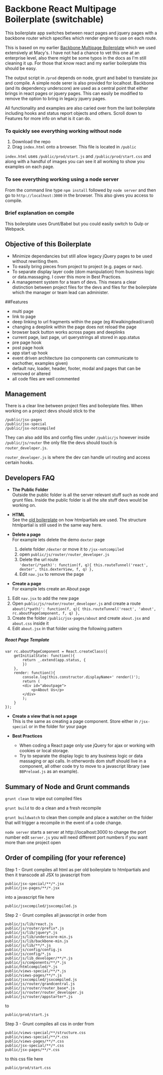 # Backbone React Multipage Boilerplate (switchable)

This boilerplate app switches between react pages and jquery pages with a backbone router which specifies which render engine to use on each route.

This is based on my earlier [Backbone Multipage Boilerplate](https://github.com/PrimeLens/backbone-multipage-boilerplate) which we used extensively at Macy's. I have not had a chance to vet this one at an enterprise level, also there might be some typos in the docs as I'm still cleaning it up. For those that know react and my earlier boilerplate this should be easy.

The output script in `/prod` depends on node, grunt and babel to translate jsx and compile. A simple node serer is also provided for localhost. Backbone (and its dependency underscore) are used as a central point that either brings in react pages or jquery pages. This can easily be modified to remove the option to bring in legacy jquery pages.

All functionality and examples are also caried over from the last boilerplate including hooks and status report objects and others. Scroll down to Features for more info on what is it can do.

### To quickly see everything working without node
1. Download the repo
2. Drag `index.html` onto a browser. This file is located in `/public` 

`index.html` uses `/public/prod/start.js` and `/public/prod/start.css` and along with a handful of images you can see it all working to show you examples on each page.

### To see everything working using a node server
From the command line type `npm install` followed by `node server` and then go to `http://localhost:3000` in the browser. This also gives you access to compile.

### Brief explanation on compile

This boilerplate uses Grunt/Babel but you could easily switch to Gulp or Webpack.

## Objective of this Boilerplate

* Minimize dependancies but still allow legacy jQuery pages to be used without rewriting them.
* To easily bring pieces from project to project (e.g. pages or nav).
* To separate display layer code (dom manipulation) from business logic or data.massaging. I cover this more in Best Practices.
* A management system for a team of devs. This means a clear distinction between project files for the devs and files for the boilerplate which the manager or team lead can administer.


##Features
* multi page
* link to page
* deep linking to url fragments within the page (eg #/walkingdead/carol)
* changing a deeplink within the page does not reload the page
* browser back button works across pages and deeplinks
* current page, last page, url querystrings all stored in app.status 
* pre page hook
* post page hook
* app start up hook
* event driven architecture (so components can communicate to eachother, examples given)
* default nav, loader, header, footer, modal and pages that can be removed or altered
* all code files are well commented

## Management
There is a clear line between project files and boilerplate files. When working on a project devs should stick to the 

    /public/jsx-pages
    /public/jsx-special
    /public/jsx-notcompiled

They can also add libs and config files under `/public/js` however inside `/public/js/router` the only file the devs should touch is `router_developer.js`.

`router_developer.js` is where the dev can handle url routing and access certain hooks.

## Developers FAQ
* **The Public Folder**<br>Outside the public folder is all the server relevant stuff such as node and grunt files. Inside the public folder is all the site stuff devs would be working on.

* **HTML**<br>See the [old boilerplate](https://github.com/PrimeLens/backbone-multipage-boilerplate) on how htmlpartials are used. The structure htmlpartial is still used in the same way here.

* **Delete a page**<br>For example lets delete the demo `dexter` page
  1. delete folder `/dexter` or move it to `/jsx-notcompiled`
  2. open `public/js/router/router_developer.js`
  3. Delete the url route <br>`'dexter(/*path)': function(f, q){ this.routeTunnel('react', dexter', this.dexterView, f, q) },`
  4. Edit `nav.jsx` to remove the page

* **Create a page**<br>For example lets create an About page
 1. Edit `nav.jsx` to add the new page
 2. Open `public/js/router/router_developer.js` and create a route <br>`about(/*path)': function(f, q){ this.routeTunnel('react', 'about', rc.aboutPageComponent, f, q) },`
 4. Create the folder `/public/jsx-pages/about` and create `about.jsx` and `about.css` inside it
 5. Edit `about.jsx` in that folder using the following pattern





##### _React Page Template_



    var rc.aboutPageComponent = React.createClass({
        getInitialState: function(){
            return _.extend(app.status, {
            })
        },    
        render: function(){
            console.log(this.constructor.displayName+' render()');
            return (
            <div id="aboutpage">
                <p>About Us</p>
            </div>
            );
        }
    });


* **Create a view that is not a page**<br>
This is the same as creating a page component. Store either in `/jsx-special` or in the folder for your page

* **Best Practices**<br>
  * When coding a React page only use jQuery for ajax or working with cookies or local storage.
  * Try to separate the display logic to any business logic or data massaging or api calls. In otherwords dom stuff should live in a component, all other code try to move to a javascript library (see `BBPreload.js` as an example).


## Summary of Node and Grunt commands

`grunt clean` to wipe out compiled files

`grunt build` to do a clean and a fresh recompile

`grunt buildwatch` to clean then compile and place a watcher on the folder that will trigger a recompile in the event of a code change.

`node server` starts a server at http://localhost:3000 to change the port number edit `server.js` you will need different port numbers if you want more than one project open


## Order of compiling (for your reference)

Step 1 - Grunt compiles all html as per old boilerplate to htmlpartials and then it transcode all JSX to javascript from

    public/jsx-special/**/*.jsx
    public/jsx-pages/**/*.jsx

into a javascript file here

    public/jsxcompiled/jsxcompiled.js


Step 2 - Grunt compiles all javascript in order from

    public/js/lib/react.js
    public/js/router/prefix*.js  
    public/js/lib/jquery*.js
    public/js/lib/underscore-min.js
    public/js/lib/backbone-min.js
    public/js/lib/**/*.js
    public/js/config/config.js
    public/js/config/*.js
    public/js/lib_developer/**/*.js
    public/js/components/**/*.js
    public/htmlcompiled/*.js
    public/views-special/**/*.js
    public/views-pages/**/*.js
    public/jsxcompiled/jsxcompiled.js           
    public/js/router/grandcentral.js
    public/js/router/router_base*.js
    public/js/router/router_developer.js
    public/js/router/appstarter*.js

to

    public/prod/start.js

Step 3 - Grunt compiles all css in order from

    public/views-special/**/structure.css
    public/views-special/**/*.css
    public/views-pages/**/*.css
    public/jsx-special/**/*.css
    public/jsx-pages/**/*.css        

to this css file here

    public/prod/start.css


